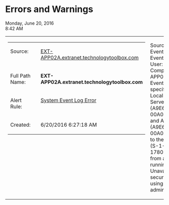 # Errors and Warnings

Monday, June 20, 2016\
8:42 AM

<table>
<tr>
<td valign='top'>
<table>
<tr>
<td valign='top'>
<p>Source:</p>
</td>
<td valign='top'>
</td>
<td valign='top'>
<p><a href="EXT-APP02A.extranet.technologytoolbox.com">EXT-APP02A.extranet.technologytoolbox.com</a></p>
</td>
</tr>
<tr>
<td valign='top'>
<p>Full Path Name:</p>
</td>
<td valign='top'>
</td>
<td valign='top'>
<p><strong>EXT-APP02A.extranet.technologytoolbox.com</strong></p>
</td>
</tr>
<tr>
<td valign='top'>
<p>Alert Rule:</p>
</td>
<td valign='top'>
</td>
<td valign='top'>
<p><a href="System%20Event%20Log%20Error">System Event Log Error</a></p>
</td>
</tr>
<tr>
<td valign='top'>
<p>Created:</p>
</td>
<td valign='top'>
</td>
<td valign='top'>
<p>6/20/2016 6:27:18 AM</p>
</td>
</tr>
</table>

</td>
<td valign='top'>
<p>Source: DCOM<br />
Event ID: 10016<br />
Event Category: 0<br />
User: EXTRANET\\s-sp-farm<br />
Computer: EXT-APP02A.extranet.technologytoolbox.com<br />
Event Description: The application-specific permission settings do not grant Local Launch permission for the COM Server application with CLSID<br />
{A9E69610-B80D-11D0-B9B9-00A0C922E750}<br />
and APPID<br />
{A9E69610-B80D-11D0-B9B9-00A0C922E750}<br />
to the user EXTRANET\\s-sp-farm SID (S-1-5-21-224930944-1780242101-1199596236-7116) from address LocalHost (Using LRPC) running in the application container Unavailable SID (Unavailable). This security permission can be modified using the Component Services administrative tool.</p>
</td>
</tr>
</table>
